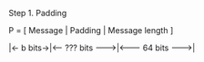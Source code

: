 
Step 1. Padding


P = [  Message   |     Padding     |  Message length ]

   |<- b  bits->|<-- ??? bits --->|<--- 64 bits --->|
